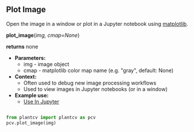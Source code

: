 ## Plot Image

Open the image in a window or plot in a Jupyter notebook using [matplotlib](https://matplotlib.org/).

**plot_image**(*img, cmap=None*)

**returns** none

- **Parameters:**
    - img - image object
    - cmap - matplotlib color map name (e.g. "gray", default: None)
- **Context:**
    - Often used to debug new image processing workflows
    - Used to view images in Jupyter notebooks (or in a window) 
- **Example use:**
    - [Use In Jupyter](jupyter.md)  

```python

from plantcv import plantcv as pcv      
pcv.plot_image(img)

```
